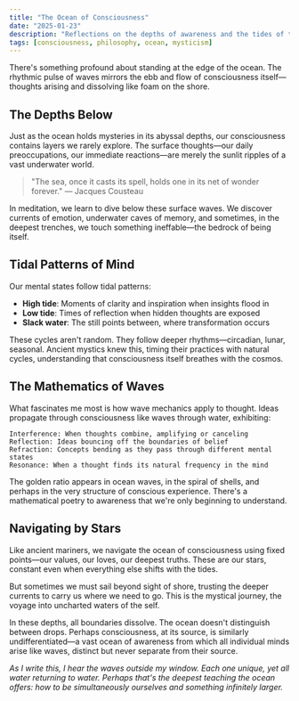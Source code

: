 ```yaml
---
title: "The Ocean of Consciousness"
date: "2025-01-23"
description: "Reflections on the depths of awareness and the tides of thought"
tags: [consciousness, philosophy, ocean, mysticism]
---
```


There's something profound about standing at the edge of the ocean. The rhythmic pulse of waves mirrors the ebb and flow of consciousness itself—thoughts arising and dissolving like foam on the shore.

## The Depths Below

Just as the ocean holds mysteries in its abyssal depths, our consciousness contains layers we rarely explore. The surface thoughts—our daily preoccupations, our immediate reactions—are merely the sunlit ripples of a vast underwater world.

> "The sea, once it casts its spell, holds one in its net of wonder forever." — Jacques Cousteau

In meditation, we learn to dive below these surface waves. We discover currents of emotion, underwater caves of memory, and sometimes, in the deepest trenches, we touch something ineffable—the bedrock of being itself.

## Tidal Patterns of Mind

Our mental states follow tidal patterns:

- **High tide**: Moments of clarity and inspiration when insights flood in
- **Low tide**: Times of reflection when hidden thoughts are exposed
- **Slack water**: The still points between, where transformation occurs

These cycles aren't random. They follow deeper rhythms—circadian, lunar, seasonal. Ancient mystics knew this, timing their practices with natural cycles, understanding that consciousness itself breathes with the cosmos.

## The Mathematics of Waves

What fascinates me most is how wave mechanics apply to thought. Ideas propagate through consciousness like waves through water, exhibiting:

```
Interference: When thoughts combine, amplifying or canceling
Reflection: Ideas bouncing off the boundaries of belief
Refraction: Concepts bending as they pass through different mental states
Resonance: When a thought finds its natural frequency in the mind
```

The golden ratio appears in ocean waves, in the spiral of shells, and perhaps in the very structure of conscious experience. There's a mathematical poetry to awareness that we're only beginning to understand.

## Navigating by Stars

Like ancient mariners, we navigate the ocean of consciousness using fixed points—our values, our loves, our deepest truths. These are our stars, constant even when everything else shifts with the tides.

But sometimes we must sail beyond sight of shore, trusting the deeper currents to carry us where we need to go. This is the mystical journey, the voyage into uncharted waters of the self.

In these depths, all boundaries dissolve. The ocean doesn't distinguish between drops. Perhaps consciousness, at its source, is similarly undifferentiated—a vast ocean of awareness from which all individual minds arise like waves, distinct but never separate from their source.

*As I write this, I hear the waves outside my window. Each one unique, yet all water returning to water. Perhaps that's the deepest teaching the ocean offers: how to be simultaneously ourselves and something infinitely larger.*